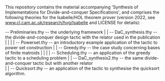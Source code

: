 This repository contains the material accompanying 'Synthesis of Implementations for Divide-and-conquer Specifications',
and comprises the following theories for the Isabelle/HOL theorem prover 
(version 2022, see www.cl.cam.ac.uk/research/hvg/Isabelle and LICENSE for details):

 -- Preliminaries.thy -- the underlying framework
      |
      | -- DaC_synthesis.thy -- the divide-and-conquer design tactic with the relator used in the publication
      |           |
      |           | -- Powerset.thy -- an introductory example application of the tactic to power set construction
      |           | -- Greedy.thy   -- the case study concerning bases of finite matroids
      |                  |
      |                  | -- Scheduling.thy -- an application of the greedy tactic to a scheduling problem
      |
      | -- DaC_synthesis2.thy -- the same divide-and-conquer tactic but with another relator          
                  |
                  | -- Quicksort.thy -- an application of the tactic to synthesise the quicksort algorithm.



